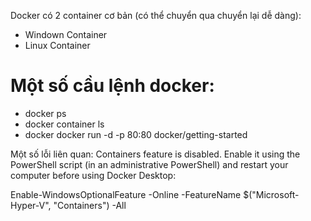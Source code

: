 Docker có 2 container cơ bản (có thể chuyển qua chuyển lại dễ dàng):
- Windown Container 
- Linux Container 

# Một số cầu lệnh docker:
- docker ps
- docker container ls 
- docker 
docker run -d -p 80:80 docker/getting-started



Một số lỗi liên quan:
Containers feature is disabled. Enable it using the PowerShell script (in an administrative PowerShell) and restart your computer before using Docker Desktop: 

Enable-WindowsOptionalFeature -Online -FeatureName $("Microsoft-Hyper-V", "Containers") -All
